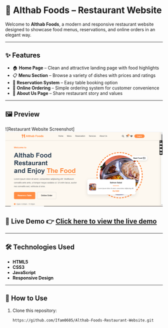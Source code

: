 # 🍴 Althab Foods – Restaurant Website  

Welcome to **Althab Foods**, a modern and responsive restaurant website designed to showcase food menus, reservations, and online orders in an elegant way.  

---

## ✨ Features  

- 🏠 **Home Page** – Clean and attractive landing page with food highlights  
- 📋 **Menu Section** – Browse a variety of dishes with prices and ratings  
- 📅 **Reservation System** – Easy table booking option  
- 🛒 **Online Ordering** – Simple ordering system for customer convenience  
- 📖 **About Us Page** – Share restaurant story and values  

---

## 🖼️ Preview  

![Restaurant Website Screenshot]![preview img](/preview.png) 

## 🔗 Live Demo 👉 [Click here to view the live demo](https://althab-foods-restaurant-website.netlify.app)

---

## 🛠️ Technologies Used  

- **HTML5**  
- **CSS3**  
- **JavaScript**  
- **Responsive Design**  

---

## 🚀 How to Use  

1. Clone this repository:  
   ```bash
   https://github.com/Ifam0605/Althab-Foods-Restaurant-Website.git
